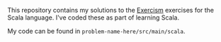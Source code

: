 This repository contains my solutions to the [Exercism](http://exercism.io/)
exercises for the Scala language. I've coded these as part of learning Scala.

My code can be found in `problem-name-here/src/main/scala`.